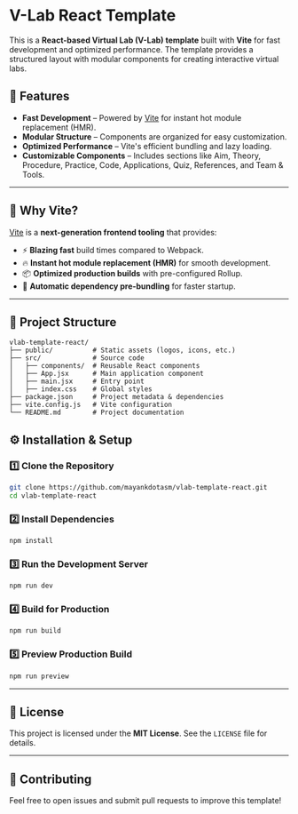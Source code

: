 # V-Lab React Template

This is a **React-based Virtual Lab (V-Lab) template** built with **Vite** for fast development and optimized performance. The template provides a structured layout with modular components for creating interactive virtual labs.

## 🚀 Features

- **Fast Development** – Powered by [Vite](https://vitejs.dev/) for instant hot module replacement (HMR).
- **Modular Structure** – Components are organized for easy customization.
- **Optimized Performance** – Vite's efficient bundling and lazy loading.
- **Customizable Components** – Includes sections like Aim, Theory, Procedure, Practice, Code, Applications, Quiz, References, and Team & Tools.

---

## 📌 Why Vite?

[Vite](https://vitejs.dev/) is a **next-generation frontend tooling** that provides:

- ⚡ **Blazing fast** build times compared to Webpack.
- 🔥 **Instant hot module replacement (HMR)** for smooth development.
- 📦 **Optimized production builds** with pre-configured Rollup.
- 🔄 **Automatic dependency pre-bundling** for faster startup.

---

## 📂 Project Structure

```
vlab-template-react/
├── public/          # Static assets (logos, icons, etc.)
├── src/             # Source code
│   ├── components/  # Reusable React components
│   ├── App.jsx      # Main application component
│   ├── main.jsx     # Entry point
│   ├── index.css    # Global styles
├── package.json     # Project metadata & dependencies
├── vite.config.js   # Vite configuration
└── README.md        # Project documentation
```

## ⚙️ Installation & Setup

### 1️⃣ Clone the Repository

```sh
git clone https://github.com/mayankdotasm/vlab-template-react.git
cd vlab-template-react
```

### 2️⃣ Install Dependencies

```sh
npm install
```

### 3️⃣ Run the Development Server

```sh
npm run dev
```

### 4️⃣ Build for Production

```sh
npm run build
```

### 5️⃣ Preview Production Build

```sh
npm run preview
```

---

## 📜 License

This project is licensed under the **MIT License**. See the `LICENSE` file for details.

---

## 🤝 Contributing

Feel free to open issues and submit pull requests to improve this template!
